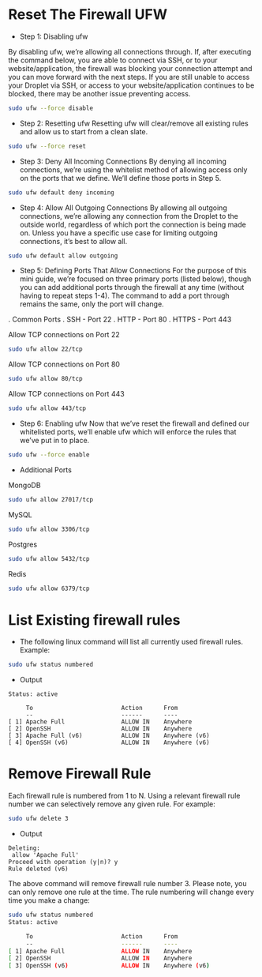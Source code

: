 # Reset The Firewall UFW
- Step 1: Disabling ufw

By disabling ufw, we’re allowing all connections through. If, after executing the command below, you are able to connect via SSH, or to your website/application, the firewall was blocking your connection attempt and you can move forward with the next steps. If you are still unable to access your Droplet via SSH, or access to your website/application continues to be blocked, there may be another issue preventing access.

```bash
sudo ufw --force disable
```
- Step 2: Resetting ufw
Resetting ufw will clear/remove all existing rules and allow us to start from a clean slate.
```bash
sudo ufw --force reset
```
- Step 3: Deny All Incoming Connections
By denying all incoming connections, we’re using the whitelist method of allowing access only on the ports that we define. We’ll define those ports in Step 5.

```bash
sudo ufw default deny incoming
```
- Step 4: Allow All Outgoing Connections
By allowing all outgoing connections, we’re allowing any connection from the Droplet to the outside world, regardless of which port the connection is being made on. Unless you have a specific use case for limiting outgoing connections, it’s best to allow all.

```bash
sudo ufw default allow outgoing
```
- Step 5: Defining Ports That Allow Connections
For the purpose of this mini guide, we’re focused on three primary ports (listed below), though you can add additional ports through the firewall at any time (without having to repeat steps 1-4). The command to add a port through remains the same, only the port will change.

. Common Ports
. SSH - Port 22
. HTTP - Port 80
. HTTPS - Port 443

Allow TCP connections on Port 22

```bash
sudo ufw allow 22/tcp
```
Allow TCP connections on Port 80
```bash
sudo ufw allow 80/tcp
```
Allow TCP connections on Port 443
```bash
sudo ufw allow 443/tcp
```
- Step 6: Enabling ufw
Now that we’ve reset the firewall and defined our whitelisted ports, we’ll enable ufw which will enforce the rules that we’ve put in to place.

```bash
sudo ufw --force enable
```

- Additional Ports

MongoDB
```bash
sudo ufw allow 27017/tcp
```
MySQL
```bash
sudo ufw allow 3306/tcp
```
Postgres
```bash
sudo ufw allow 5432/tcp
```
Redis
```bash
sudo ufw allow 6379/tcp
```


# List Existing firewall rules
- The following linux command will list all currently used firewall rules. Example:

```bash
sudo ufw status numbered
```
- Output
```
Status: active

     To                         Action      From
     --                         ------      ----
[ 1] Apache Full                ALLOW IN    Anywhere                  
[ 2] OpenSSH                    ALLOW IN    Anywhere                  
[ 3] Apache Full (v6)           ALLOW IN    Anywhere (v6)             
[ 4] OpenSSH (v6)               ALLOW IN    Anywhere (v6)
```
# Remove Firewall Rule

Each firewall rule is numbered from 1 to N. Using a relevant firewall rule number we can selectively remove any given rule. For example:

```bash
sudo ufw delete 3
```
- Output
```
Deleting:
 allow 'Apache Full'
Proceed with operation (y|n)? y
Rule deleted (v6)
```

The above command will remove firewall rule number 3. Please note, you can only remove one rule at the time. The rule numbering will change every time you make a change:

```bash
sudo ufw status numbered
Status: active

     To                         Action      From
     --                         ------      ----
[ 1] Apache Full                ALLOW IN    Anywhere                  
[ 2] OpenSSH                    ALLOW IN    Anywhere                  
[ 3] OpenSSH (v6)               ALLOW IN    Anywhere (v6)
```
